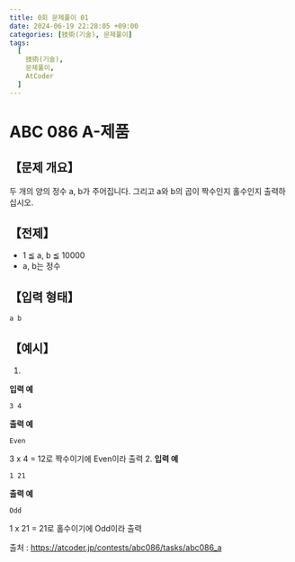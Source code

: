 ```yaml
---
title: 0회 문제풀이 01
date: 2024-06-19 22:28:05 +09:00
categories: [技術(기술), 문제풀이]
tags:
  [
    技術(기술),
    문제풀이,
    AtCoder
  ]
---
```

# ABC 086 A-제품
## 【문제 개요】
두 개의 양의 정수 a, b가 주어집니다. 그리고 a와 b의 곱이 짝수인지 홀수인지 출력하십시오.

## 【전제】
- 1 ≦ a, b ≦ 10000
- a, b는 정수

## 【입력 형태】
`a b`

## 【예시】
1. 
**입력 예**

`3 4`

**출력 예**

`Even`

3 x 4 = 12로 짝수이기에 Even이라 출력
2. 
**입력 예**

`1 21`

**출력 예**

`Odd`

1 x 21 = 21로 홀수이기에 Odd이라 출력

출처 : https://atcoder.jp/contests/abc086/tasks/abc086_a